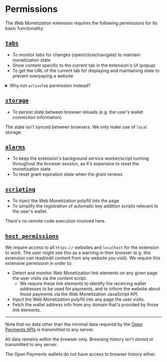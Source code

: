 # Permissions

The Web Monetization extension requires the following permissions for its basic functionality:

## [`tabs`](https://developer.mozilla.org/en-US/docs/Mozilla/Add-ons/WebExtensions/API/tabs)

- To monitor tabs for changes (open/close/navigate) to maintain monetization state
- Show content specific to the current tab in the extension's UI (popup)
- To get the URL of the current tab for displaying and maintaining state to prevent overpaying a website

<details>
<summary>Why not <code>activeTab</code> permission instead?</summary>

Because that'll require the user to click the extension icon every time they navigate to a new page to be able to send Web Monetization payments. This essentially defeats the purpose of Web Monetization - automatic passive continuous micro-payments.

</details>

## [`storage`](https://developer.mozilla.org/en-US/docs/Mozilla/Add-ons/WebExtensions/API/storage)

- To persist state between browser reloads (e.g. the user's wallet connection information)

The state isn't synced between browsers. We only make use of `local` storage.

## [`alarms`](https://developer.mozilla.org/en-US/docs/Mozilla/Add-ons/WebExtensions/API/alarms)

- To keep the extension's background service worker/script running throughout the browser session, as it's expensive to reset the monetization state.
- To reset grant expiration state when the grant renews

## [`scripting`](https://developer.mozilla.org/en-US/docs/Mozilla/Add-ons/WebExtensions/API/tabs)

- To inject the Web Monetization polyfill into the page
- To simplify the registration of automatic key addition scripts relevant to the user's wallet.

There's no remote code execution involved here.

## [`host_permissions`](https://developer.mozilla.org/en-US/docs/Mozilla/Add-ons/WebExtensions/manifest.json/permissions#host_permissions)

We require access to all `https://` websites and `localhost` for the extension to work. The user might see this as a warning in their browser (e.g. this extension can read/edit content from any website you visit). We require this extensive permission in order to:

- Detect and monitor Web Monetization link elements on any given page the user visits via the content script.
  - We require these link elements to identify the receiving wallet addresses to be used for payments, and to inform the website about those payments via the Web Monetization JavaScript API.
- Inject the Web Monetization polyfill into any page the user visits.
- Fetch the wallet address info from any domain that's provided by those link elements.

---

Note that no data other than the minimal data required by the [Open Payments APIs](https://openpayments.dev/) is transmitted to any server.

All data remains within the browser only. Browsing history isn't stored or transmitted to any server.

The Open Payments wallets do not have access to browser history either.
